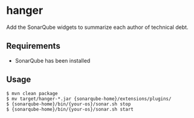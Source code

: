 # hanger
Add the SonarQube widgets to summarize each author of technical debt.

## Requirements

* SonarQube has been installed

## Usage

```
$ mvn clean package
$ mv target/hanger-*.jar {sonarqube-home}/extensions/plugins/
$ {sonarqube-home}/bin/{your-os}/sonar.sh stop
$ {sonarqube-home}/bin/{your-os}/sonar.sh start
```
